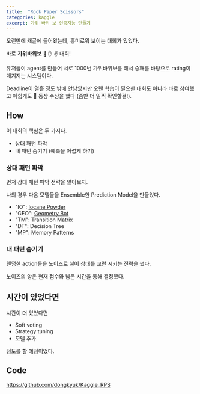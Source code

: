 ```yaml
---
title:  "Rock Paper Scissors"
categories: kaggle
excerpt: 가위 바위 보 인공지능 만들기
---
```

오랜만에 캐글에 들어왔는데, 흥미로워 보이는 대회가 있었다.

바로 **가위바위보** :punch: :hand: :v: 대회!

유저들이 agent를 만들어 서로 1000번 가위바위보를 해서 승패를 바탕으로 rating이 매겨지는 시스템이다.

Deadline이 열흘 정도 밖에 안남았지만 오랜 학습이 필요한 대회도 아니라 바로 참여했고 아쉽게도 :3rd_place_medal: 동상 수상을 했다 (좀만 더 일찍 확인할걸!).

## How
이 대회의 핵심은 두 가지다.
- 상대 패턴 파악
- 내 패턴 숨기기 (예측을 어렵게 하기)

### 상대 패턴 파악
먼저 상대 패턴 파악 전략을 알아보자.

나의 경우 다음 모델들을 Ensemble한 Prediction Model을 만들었다.
- "IO": [Iocane Powder](http://davidbau.com/downloads/rps/rps-iocaine.py)
- "GEO": [Geometry Bot](https://www.kaggle.com/superant/rps-geometry-silver-rank-by-minimal-logic)
- "TM": Transition Matrix
- "DT": Decision Tree 
- "MP": Memory Patterns 

### 내 패턴 숨기기
랜덤한 action들을 노이즈로 넣어 상대를 교란 시키는 전략을 썼다. 

노이즈의 양은 현재 점수와 남은 시간을 통해 결정했다.

## 시간이 있었다면
시간이 더 있었다면
- Soft voting
- Strategy tuning
- 모델 추가

정도를 할 예정이었다.

## Code
<https://github.com/dongkyuk/Kaggle_RPS>